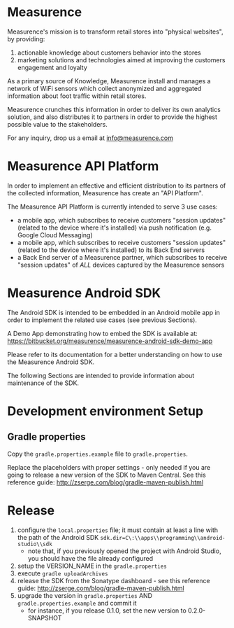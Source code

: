 # Measurence

Measurence's mission is to transform retail stores into "physical websites", by providing:

1. actionable knowledge about customers behavior into the stores
1. marketing solutions and technologies aimed at improving the customers engagement and loyalty

As a primary source of Knowledge, Measurence install and manages a network of WiFi sensors which collect anonymized and aggregated information about foot traffic within retail stores.

Measurence crunches this information in order to deliver its own analytics solution, and also distributes it to partners in order to provide the highest possible value to the stakeholders.

For any inquiry, drop us a email at info@measurence.com

# Measurence API Platform

In order to implement an effective and efficient distribution to its partners of the collected information, Measurence has create an "API Platform".

The Measurence API Platform is currently intended to serve 3 use cases:

* a mobile app, which subscribes to receive customers "session updates" (related to the device where it's installed) via push notification (e.g. Google Cloud Messaging)
* a mobile app, which subscribes to receive customers "session updates" (related to the device where it's installed) to its Back End servers
* a Back End server of a Measurence partner, which subscribes to receive "session updates" of _ALL_ devices captured by the Measurence sensors

# Measurence Android SDK

The Android SDK is intended to be embedded in an Android mobile app in order to implement the related use cases (see previous Sections).

A Demo App demonstrating how to embed the SDK is available at: https://bitbucket.org/measurence/measurence-android-sdk-demo-app

Please refer to its documentation for a better understanding on how to use the Measurence Android SDK.

The following Sections are intended to provide information about maintenance of the SDK.

# Development environment Setup

## Gradle properties

Copy the `gradle.properties.example` file to `gradle.properties`.

Replace the placeholders with proper settings - only needed if you are going to release a new version of the SDK to Maven Central. See this reference guide: http://zserge.com/blog/gradle-maven-publish.html

# Release

1. configure the `local.properties` file; it must contain at least a line with the path of the Android SDK `sdk.dir=C\:\\apps\\programming\\android-studio\\sdk`
    * note that, if you previously opened the project with Android Studio, you should have the file already configured
1. setup the VERSION_NAME in the `gradle.properties`
1. execute `gradle uploadArchives`
1. release the SDK from the Sonatype dashboard - see this reference guide: http://zserge.com/blog/gradle-maven-publish.html
1. upgrade the version in `gradle.properties` AND `gradle.properties.example` and commit it
    * for instance, if you release 0.1.0, set the new version to 0.2.0-SNAPSHOT